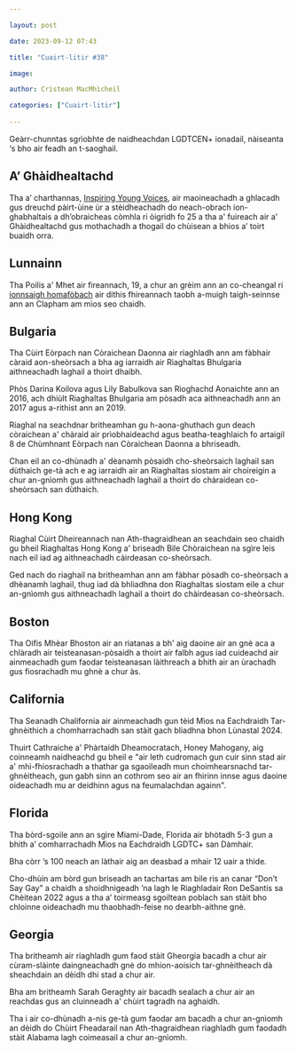```yaml
---

layout: post

date: 2023-09-12 07:43

title: "Cuairt-litir #38"

image:

author: Crìstean MacMhìcheil

categories: ["Cuairt-litir"]
  
---
```


Geàrr-chunntas sgrìobhte de naidheachdan LGDTCEN+ ionadail, nàiseanta ‘s bho air feadh an t-saoghail.

## A’ Ghàidhealtachd

Tha a’ charthannas, <a href="https://www.inspiringyoungvoices.org/">Inspiring Young Voices</a>, air maoineachadh a ghlacadh gus dreuchd pàirt-ùine ùr a stèidheachadh do neach-obrach ion-ghabhaltais a dh’obraicheas còmhla ri òigridh fo 25 a tha a' fuireach air a’ Ghàidhealtachd gus mothachadh a thogail do chùisean a bhios a’ toirt buaidh orra.

## Lunnainn

Tha Poilis a' Mhet air fireannach, 19, a chur an grèim ann an co-cheangal ri <a href="https://angeidhealur.scot/2023-08-15-cuairt-litir-30/">ionnsaigh homafòbach</a> air dithis fhireannach taobh a-muigh taigh-seinnse ann an Clapham am mìos seo chaidh.

## Bulgaria

Tha Cùirt Eòrpach nan Còraichean Daonna air riaghladh ann am fàbhair càraid aon-sheòrsach a bha ag iarraidh air Riaghaltas Bhulgaria aithneachadh laghail a thoirt dhaibh.

Phòs Darina Koilova agus Lily Babulkova san Rìoghachd Aonaichte ann an 2016, ach dhiùlt Riaghaltas Bhulgaria am pòsadh aca aithneachadh ann an 2017 agus a-rithist ann an 2019.

Riaghal na seachdnar britheamhan gu h-aona-ghuthach gun deach còraichean a' chàraid air prìobhaideachd agus beatha-teaghlaich fo artaigil 8 de Chùmhnant Eòrpach nan Còraichean Daonna a bhriseadh.

Chan eil an co-dhùnadh a' dèanamh pòsaidh cho-sheòrsaich laghail san dùthaich ge-tà ach e ag iarraidh air an Riaghaltas siostam air choireigin a chur an-gnìomh gus aithneachadh laghail a thoirt do chàraidean co-sheòrsach san dùthaich.

## Hong Kong

Riaghal Cùirt Dheireannach nan Ath-thagraidhean an seachdain seo chaidh gu bheil Riaghaltas Hong Kong a' briseadh Bile Chòraichean na sgìre leis nach eil iad ag aithneachadh càirdeasan co-sheòrsach.

Ged nach do riaghail na britheamhan ann am fàbhar pòsadh co-sheòrsach a dhèanamh laghail, thug iad dà bhliadhna don Riaghaltas siostam eile a chur an-gnìomh gus aithneachadh laghail a thoirt do chàirdeasan co-sheòrsach.

## Boston

Tha Oifis Mhèar Bhoston air an riatanas a bh' aig daoine air an gnè aca a chlàradh air teisteanasan-pòsaidh a thoirt air falbh agus iad cuideachd air ainmeachadh gum faodar teisteanasan làithreach a bhith air an ùrachadh gus fiosrachadh mu ghnè a chur às.

## California

Tha Seanadh Chalifornia air ainmeachadh gun tèid Mìos na Eachdraidh Tar-ghnèithich a chomharrachadh san stàit gach bliadhna bhon Lùnastal 2024.

Thuirt Cathraiche a' Phàrtaidh Dheamocratach, Honey Mahogany, aig coinneamh naidheachd gu bheil e "air leth cudromach gun cuir sinn stad air a' mhì-fhiosrachadh a thathar ga sgaoileadh mun choimhearsnachd tar-ghnèitheach, gun gabh sinn an cothrom seo air an fhirinn innse agus daoine oideachadh mu ar deidhinn agus na feumalachdan againn".

## Florida

Tha bòrd-sgoile ann an sgìre Miami-Dade, Florida air bhòtadh 5-3 gun a bhith a’ comharrachadh Mìos na Eachdraidh LGDTC+ san Dàmhair.

Bha còrr ’s 100 neach an làthair aig an deasbad a mhair 12 uair a thìde.

Cho-dhùin am bòrd gun briseadh an tachartas am bile ris an canar “Don’t Say Gay” a chaidh a shoidhnigeadh ’na lagh le Riaghladair Ron DeSantis sa Chèitean 2022 agus a tha a’ toirmeasg sgoiltean poblach san stàit bho chloinne oideachadh mu thaobhadh-feise no dearbh-aithne gnè.

## Georgia

Tha britheamh air riaghladh gum faod stàit Gheorgia bacadh a chur air cùram-slàinte daingneachadh gnè do mhion-aoisich tar-ghnèitheach dà sheachdain an dèidh dhi stad a chur air.

Bha am britheamh Sarah Geraghty air bacadh sealach a chur air an reachdas gus an cluinneadh a' chùirt tagradh na aghaidh.

Tha i air co-dhùnadh a-nis ge-tà gum faodar am bacadh a chur an-gnìomh an dèidh do Chùirt Fheadarail nan Ath-thagraidhean riaghladh gum faodadh stàit Alabama lagh coimeasail a chur an-gnìomh.